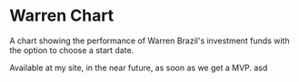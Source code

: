 # Warren Chart
A chart showing the performance of Warren Brazil's investment funds with the option to choose a start date.

Available at my site, in the near future, as soon as we get a MVP.
asd
